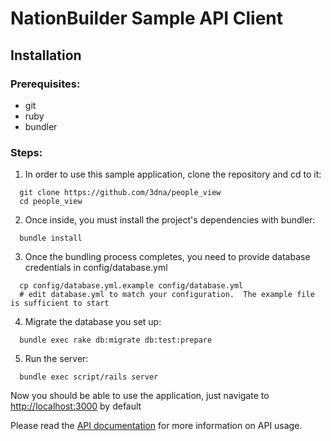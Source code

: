 NationBuilder Sample API Client
===============================

Installation
-------------
### Prerequisites:
* git
* ruby
* bundler

### Steps:
1. In order to use this sample application, clone the repository and cd to it:

  ```
    git clone https://github.com/3dna/people_view
    cd people_view
  ```

2. Once inside, you must install the project's dependencies with bundler:

  ```
    bundle install
  ```

3. Once the bundling process completes, you need to provide database credentials in config/database.yml

  ```
    cp config/database.yml.example config/database.yml
    # edit database.yml to match your configuration.  The example file is sufficient to start
  ```

4. Migrate the database you set up:

  ```
    bundle exec rake db:migrate db:test:prepare
  ```

5. Run the server:

  ```
    bundle exec script/rails server
  ```

Now you should be able to use the application, just navigate to [http://localhost:3000](http://localhost:3000) by default


Please read the [API documentation](https://github.com/3dna/people_view/blob/master/doc/README.md) for more information on API usage.
